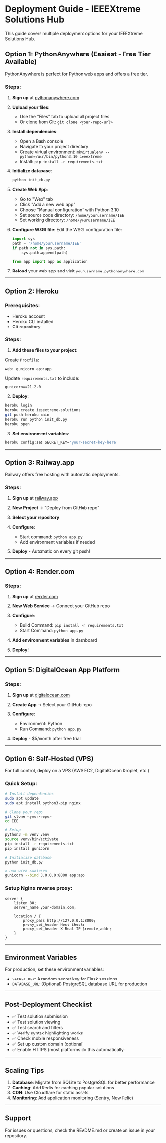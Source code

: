 # Deployment Guide - IEEEXtreme Solutions Hub

This guide covers multiple deployment options for your IEEEXtreme Solutions Hub.

## Option 1: PythonAnywhere (Easiest - Free Tier Available)

PythonAnywhere is perfect for Python web apps and offers a free tier.

### Steps:

1. **Sign up** at [pythonanywhere.com](https://www.pythonanywhere.com)

2. **Upload your files**:
   - Use the "Files" tab to upload all project files
   - Or clone from Git: `git clone <your-repo-url>`

3. **Install dependencies**:
   - Open a Bash console
   - Navigate to your project directory
   - Create virtual environment: `mkvirtualenv --python=/usr/bin/python3.10 ieeextreme`
   - Install: `pip install -r requirements.txt`

4. **Initialize database**:
   ```bash
   python init_db.py
   ```

5. **Create Web App**:
   - Go to "Web" tab
   - Click "Add a new web app"
   - Choose "Manual configuration" with Python 3.10
   - Set source code directory: `/home/yourusername/IEE`
   - Set working directory: `/home/yourusername/IEE`

6. **Configure WSGI file**:
   Edit the WSGI configuration file:
   ```python
   import sys
   path = '/home/yourusername/IEE'
   if path not in sys.path:
       sys.path.append(path)
   
   from app import app as application
   ```

7. **Reload** your web app and visit `yourusername.pythonanywhere.com`

---

## Option 2: Heroku

### Prerequisites:
- Heroku account
- Heroku CLI installed
- Git repository

### Steps:

1. **Add these files to your project**:

Create `Procfile`:
```
web: gunicorn app:app
```

Update `requirements.txt` to include:
```
gunicorn==21.2.0
```

2. **Deploy**:
```bash
heroku login
heroku create ieeextreme-solutions
git push heroku main
heroku run python init_db.py
heroku open
```

3. **Set environment variables**:
```bash
heroku config:set SECRET_KEY='your-secret-key-here'
```

---

## Option 3: Railway.app

Railway offers free hosting with automatic deployments.

### Steps:

1. **Sign up** at [railway.app](https://railway.app)

2. **New Project** → "Deploy from GitHub repo"

3. **Select your repository**

4. **Configure**:
   - Start command: `python app.py`
   - Add environment variables if needed

5. **Deploy** - Automatic on every git push!

---

## Option 4: Render.com

### Steps:

1. **Sign up** at [render.com](https://render.com)

2. **New Web Service** → Connect your GitHub repo

3. **Configure**:
   - Build Command: `pip install -r requirements.txt`
   - Start Command: `python app.py`

4. **Add environment variables** in dashboard

5. **Deploy**!

---

## Option 5: DigitalOcean App Platform

### Steps:

1. **Sign up** at [digitalocean.com](https://www.digitalocean.com)

2. **Create App** → Select your GitHub repo

3. **Configure**:
   - Environment: Python
   - Run Command: `python app.py`

4. **Deploy** - $5/month after free trial

---

## Option 6: Self-Hosted (VPS)

For full control, deploy on a VPS (AWS EC2, DigitalOcean Droplet, etc.)

### Quick Setup:

```bash
# Install dependencies
sudo apt update
sudo apt install python3-pip nginx

# Clone your repo
git clone <your-repo>
cd IEE

# Setup
python3 -m venv venv
source venv/bin/activate
pip install -r requirements.txt
pip install gunicorn

# Initialize database
python init_db.py

# Run with Gunicorn
gunicorn --bind 0.0.0.0:8000 app:app
```

### Setup Nginx reverse proxy:
```nginx
server {
    listen 80;
    server_name your-domain.com;

    location / {
        proxy_pass http://127.0.0.1:8000;
        proxy_set_header Host $host;
        proxy_set_header X-Real-IP $remote_addr;
    }
}
```

---

## Environment Variables

For production, set these environment variables:

- `SECRET_KEY`: A random secret key for Flask sessions
- `DATABASE_URL`: (Optional) PostgreSQL database URL for production

---

## Post-Deployment Checklist

- ✅ Test solution submission
- ✅ Test solution viewing
- ✅ Test search and filters
- ✅ Verify syntax highlighting works
- ✅ Check mobile responsiveness
- ✅ Set up custom domain (optional)
- ✅ Enable HTTPS (most platforms do this automatically)

---

## Scaling Tips

1. **Database**: Migrate from SQLite to PostgreSQL for better performance
2. **Caching**: Add Redis for caching popular solutions
3. **CDN**: Use Cloudflare for static assets
4. **Monitoring**: Add application monitoring (Sentry, New Relic)

---

## Support

For issues or questions, check the README.md or create an issue in your repository.
